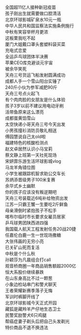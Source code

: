 全国超11亿人接种新冠疫苗  
孩子刚出生就需要做口腔清洁  
北京环球影城矿泉水10元一瓶  
中华人民共和国监察法实施条例施行  
中秋有笑容举杯月更浓  
这板栗我吃不起  
厦门大姐戴口罩头套塑料袋买菜  
充电式恋爱  
全运乒乓球团体半决赛  
苹果CEO库克避谈元宇宙  
被余华笑死  
天舟三号货运飞船发射圆满成功  
成都人手一个雪山阳台实锤了  
240斤小伙为参军减肥90斤  
天舟三号点火起飞  
有个肉肉脸的女朋友是什么体验  
孩子3岁以前不建议用电动牙刷  
活带鱼原来这么漂亮  
成都蛋黄馅雪山  
太空快递小哥天舟三号今天出发  
小男孩撞衫消防员敬礼相送  
傅园慧说自己太old啦  
福建特色的核酸检测点  
赵文卓居然认识小马宝莉  
蔡文静上班第一天社死现场  
宋妍霏乐游生活环球影城vlog  
马龙羊角错位图  
小学生被跟踪机智求助公交车长  
苏炳添晋级男子100米复赛  
余华式乡土幽默  
你的孩子应该没有叛逆期吧  
天舟三号装载近6吨补给物资出发  
江苏一只霸王蟹一生要吃2斤鲜鱼  
母亲滑倒时紧抱孩子不松手  
喀布尔临时市长要求女雇员居家  
乒乓球男团陕西进四强  
我国载人航天工程发射任务20战20捷  
任嘉伦白鹿一生一世现场撒糖  
大张伟画的无穷小亮  
已关矿山死而复活  
中秋是个什么秋  
孙颖莎为凡晨组合打call  
观音桥商圈一年商品销售额超2000亿  
恒大系股价继续暴跌  
在山东身高比不过一颗葱  
小象边检站串门和警犬聊天  
王者荣耀新赛季落子无悔  
军训时裤脚开线了  
北京环球影城今天正式开园  
藏狐是藏羚羊产仔地生态卫士  
民警奖励警犬6只鸡腿  
帮癌症妻子剃头后把自己头发剃光  
特价商品不退不换违法  
